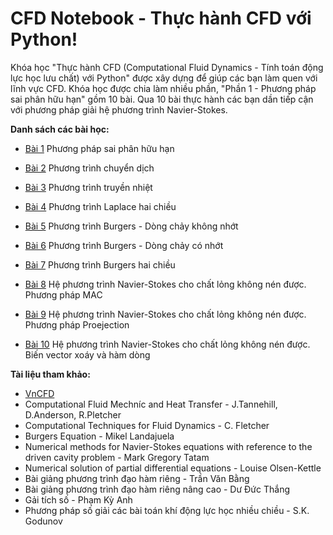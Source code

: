# CFD Notebook - Thực hành CFD với Python!

Khóa học "Thực hành CFD (Computational Fluid Dynamics - Tính toán động lực học lưu chất) với Python" được xây dựng để giúp các bạn làm quen với lĩnh vực CFD. Khóa học được chia làm nhiều phần, "Phần 1 - Phương pháp sai phân hữu hạn" gồm 10 bài. Qua 10 bài thực hành các bạn dần tiếp cận với phương pháp giải hệ phương trình Navier-Stokes. 

**Danh sách các bài học:**
* [Bài 1](https://nbviewer.jupyter.org/github/SangVn/CFD_Notebook_P1/blob/master/Bai_1.ipynb) Phương pháp sai phân hữu hạn

* [Bài 2](https://nbviewer.jupyter.org/github/SangVn/CFD_Notebook_P1/blob/master/Bai_2.ipynb) Phương trình chuyển dịch

* [Bài 3](https://nbviewer.jupyter.org/github/SangVn/CFD_Notebook_P1/blob/master/Bai_3.ipynb) Phương trình truyền nhiệt

* [Bài 4](https://nbviewer.jupyter.org/github/SangVn/CFD_Notebook_P1/blob/master/Bai_4.ipynb) Phương trình Laplace hai chiều

* [Bài 5](https://nbviewer.jupyter.org/github/SangVn/CFD_Notebook_P1/blob/master/Bai_5.ipynb) Phương trình Burgers - Dòng chảy không nhớt
* [Bài 6](https://nbviewer.jupyter.org/github/SangVn/CFD_Notebook_P1/blob/master/Bai_6.ipynb) Phương trình Burgers - Dòng chảy có nhớt

* [Bài 7](https://nbviewer.jupyter.org/github/SangVn/CFD_Notebook_P1/blob/master/Bai_7.ipynb) Phương trình Burgers hai chiều

* [Bài 8](https://nbviewer.jupyter.org/github/SangVn/CFD_Notebook_P1/blob/master/Bai_8.ipynb) Hệ phương trình Navier-Stokes cho chất lỏng không nén được. Phương pháp MAC 

* [Bài 9](https://nbviewer.jupyter.org/github/SangVn/CFD_Notebook_P1/blob/master/Bai_9.ipynb) Hệ phương trình Navier-Stokes cho chất lỏng không nén được. Phương pháp Proejection

* [Bài 10](https://nbviewer.jupyter.org/github/SangVn/CFD_Notebook_P1/blob/master/Bai_10.ipynb) Hệ phương trình Navier-Stokes cho chất lỏng không nén được. Biến vector xoáy và hàm dòng

**Tài liệu tham khảo:**

* [VnCFD](https://vncfdgroup.wordpress.com/)
* Computational Fluid Mechníc and Heat Transfer - J.Tannehill, D.Anderson, R.Pletcher
* Computational Techniques for Fluid Dynamics - C. Fletcher
* Burgers Equation - Mikel Landajuela
* Numerical methods for Navier-Stokes equations with reference to the driven cavity problem - Mark Gregory Tatam
* Numerical solution of partial differential equations - Louise Olsen-Kettle
* Bài giảng phương trình đạo hàm riêng - Trần Văn Bằng
* Bài giảng phương trình đạo hàm riêng nâng cao - Dư Đức Thắng
* Gải tích số - Phạm Kỳ Anh
* Phương pháp số giải các bài toán khí động lực học nhiều chiều - S.K. Godunov
